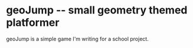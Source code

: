 # geoJump -- small geometry themed platformer
geoJump is a simple game I'm writing for a school project.
